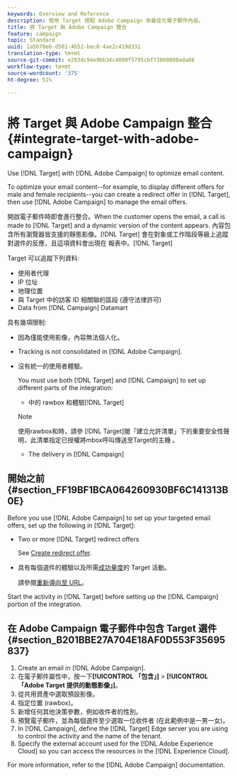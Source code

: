 ```yaml
---
keywords: Overview and Reference
description: 使用 Target 搭配 Adobe Campaign 來最佳化電子郵件內容。
title: 將 Target 與 Adobe Campaign 整合
feature: campaign
topic: Standard
uuid: 1a5b70e6-d501-4b52-bec8-4ae2c419d331
translation-type: tm+mt
source-git-commit: e203dc94e9bb34c4090f5795cbf73869808ada88
workflow-type: tm+mt
source-wordcount: '375'
ht-degree: 51%

---
```



# 將 Target 與 Adobe Campaign 整合{#integrate-target-with-adobe-campaign}

Use [!DNL Target] with [!DNL Adobe Campaign] to optimize email content.

To optimize your email content--for example, to display different offers for male and female recipients--you can create a redirect offer in [!DNL Target], then use [!DNL Adobe Campaign] to manage the email offers.

開啟電子郵件時即會進行整合。When the customer opens the email, a call is made to [!DNL Target] and a dynamic version of the content appears. 內容包含所有瀏覽器皆支援的靜態影像。[!DNL Target] 會在對象或工作階段等級上追蹤對選件的反應，且這項資料會出現在 報表中。[!DNL Target]

Target 可以追蹤下列資料:

* 使用者代理
* IP 位址
* 地理位置
* 與 Target 中的訪客 ID 相關聯的區段 (遵守法律許可)
* Data from [!DNL Campaign] Datamart

具有幾項限制:

* 因為僅能使用影像，內容無法個人化。
* Tracking is not consolidated in [!DNL Adobe Campaign].
* 沒有統一的使用者體驗。

   You must use both [!DNL Target] and [!DNL Campaign] to set up different parts of the integration:

   *  中的 rawbox 和體驗[!DNL Target]
   >[!NOTE]
   >
   >使用rawbox和時，請參 [!DNL Target]閱「建立允許清單」下的重要安全性聲明，此清單指定已授權將mbox呼叫傳送至Target的主機 [](/help/administrating-target/hosts.md#allowlist)。

   * The delivery in [!DNL Campaign]



## 開始之前 {#section_FF19BF1BCA064260930BF6C141313B0E}

Before you use [!DNL Adobe Campaign] to set up your targeted email offers, set up the following in [!DNL Target]:

* Two or more [!DNL Target] redirect offers

   See [Create redirect offer](/help/c-experiences/c-manage-content/offer-redirect.md).
* 具有每個選件的體驗以及所需[成功量度](/help/c-activities/r-success-metrics/success-metrics.md)的 Target 活動。

   請參閱[重新導向至 URL](/help/c-experiences/c-visual-experience-composer/redirect-offer.md)。

Start the activity in [!DNL Target] before setting up the [!DNL Campaign] portion of the integration.

## 在 Adobe Campaign 電子郵件中包含 Target 選件 {#section_B201BBE27A704E18AF0D553F35695837}

1. Create an email in [!DNL Adobe Campaign].
1. 在電子郵件屬性中，按一下&#x200B;**[!UICONTROL 「包含」]** > **[!UICONTROL 「Adobe Target 提供的動態影像」]**。
1. 從共用資產中選取預設影像。
1. 指定位置 (rawbox)。
1. 新增任何其他決策參數，例如收件者的性別。
1. 預覽電子郵件，並為每個選件至少選取一位收件者 (在此範例中是一男一女)。
1. In [!DNL Campaign], define the [!DNL Target] Edge server you are using to control the activity and the name of the tenant.
1. Specify the external account used for the [!DNL Adobe Experience Cloud] so you can access the resources in the [!DNL Experience Cloud].

For more information, refer to the [!DNL Adobe Campaign] documentation.
